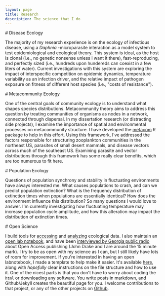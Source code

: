 ```yaml
---
layout: page
title: Research
description: The science that I do
---
```



<div class="pure-u-1 copy" markdown="1">
# Disease Ecology

 The majority of my research experience is on the ecology of infectious disease, using a _Daphnia_ -microparasite interaction as a model system to test epidemiological and ecological theory. This system is ideal, as the host is clonal (i.e., no genetic nonsense unless I want it there), fast-reproducing, and perfectly sized (i.e., hundreds upon hundereds can coexist in a few liters of water). Current investigations with this system are exploring the impact of interspecific competition on epidemic dynamics, temperature variability as an infection driver, and the relative impact of pathogen exposure on fitness of different host species (i.e., "costs of resistance").

</div>


<div class="pure-u-1 copy" markdown="1">
# Metacommunity Ecology

One of the central goals of community ecology is to understand what shapes species distributions. Metacommunity theory aims to address this question by treating communities of organisms as nodes in a network, connected through dispersal. In my dissertation research (or distracting side projects), I examine the importance of spatial and environmental processes on metacommunity structure. I have developed the [metacom](http://github.com/taddallas/metacom) R package to help in this effort. Using this framework, I've addressed the factors responsible for structuring zooplankton communities in the northeast US, parasites of small desert mammals, and disease vectors across much of the southeast US. Examining parasite and vector distributions through this framework has some really clear benefits, which are too numerous to fit here.
</div>




<div class="pure-u-1 copy" markdown="1">
# Population Ecology

Questions of population synchrony and stability in fluctuating environments have always interested me. What causes populations to crash, and can we predict population extinction? What is the frequency distribution of extinction times when populations are essentially identical? How does the environment influence this distribution? So many questions I would love to answer. I'm currently investigating how fluctuating temperature may increase population cycle amplitude, and how this alteration may impact the distribution of extinction times.

</div>



<div class="pure-u-1 copy" markdown="1">
# Open Science

I build tools for [accessing](https://github.com/ropensci/parasiteR) and [analyzing](https://github.com/taddallas/metacom) ecological data. I also maintain an [open lab notebook](http://taddallas.github.io/LabNotebook/), and have been [interviewed by Georgia public radio](https://beta.prx.org/stories/138032) about Open Access publishing (John Drake and I are around the 15 minute mark). I try to be as open with my science as I can, but I still likely have lots of room for improvement. If you're interested in having an open labnotebook, I made a template to help make it easier. It's available [here](https://github.com/taddallas/LabNotebook/tree/sampleNotebook), along with _hopefully_ clear instructions on the file structure and how to use it. One of the nicest parts is that you don't have to worry about coding the `html` or downloading any software. You write posts in markdown, and Github/Jekyll creates the beautiful page for you. I welcome contributions to that project, or any of the other projects on [Github](https://github.com/taddallas).



</div>
